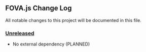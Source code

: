 ## FOVA.js Change Log

All notable changes to this project will be documented in this file.

### [Unreleased][unreleased]

- No external dependency (PLANNED)

[unreleased]: https://github.com/kriasoft/babel-starter-kit/compare/HEAD...HEAD
